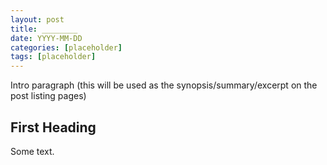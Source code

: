 ```yaml
---
layout: post
title: ________
date: YYYY-MM-DD
categories: [placeholder]
tags: [placeholder]
---
```


Intro paragraph (this will be used as the synopsis/summary/excerpt on the post listing pages)

## First Heading

Some text.
